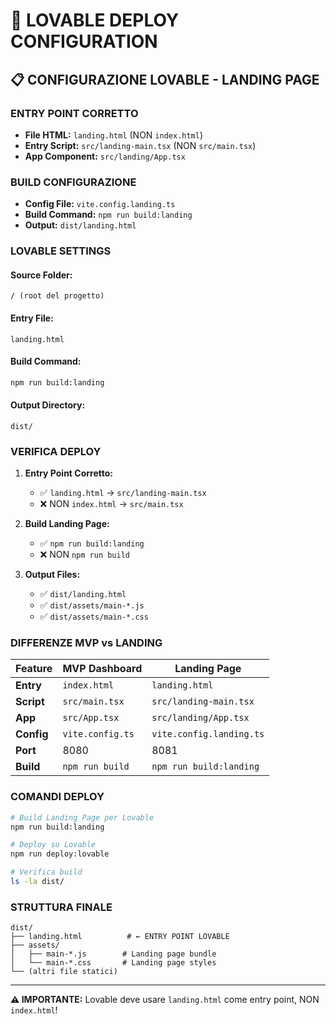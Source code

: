 # 🚀 LOVABLE DEPLOY CONFIGURATION

## 📋 CONFIGURAZIONE LOVABLE - LANDING PAGE

### **ENTRY POINT CORRETTO**
- **File HTML:** `landing.html` (NON `index.html`)
- **Entry Script:** `src/landing-main.tsx` (NON `src/main.tsx`)
- **App Component:** `src/landing/App.tsx`

### **BUILD CONFIGURAZIONE**
- **Config File:** `vite.config.landing.ts`
- **Build Command:** `npm run build:landing`
- **Output:** `dist/landing.html`

### **LOVABLE SETTINGS**

#### **Source Folder:**
```
/ (root del progetto)
```

#### **Entry File:**
```
landing.html
```

#### **Build Command:**
```bash
npm run build:landing
```

#### **Output Directory:**
```
dist/
```

### **VERIFICA DEPLOY**

1. **Entry Point Corretto:**
   - ✅ `landing.html` → `src/landing-main.tsx`
   - ❌ NON `index.html` → `src/main.tsx`

2. **Build Landing Page:**
   - ✅ `npm run build:landing`
   - ❌ NON `npm run build`

3. **Output Files:**
   - ✅ `dist/landing.html`
   - ✅ `dist/assets/main-*.js`
   - ✅ `dist/assets/main-*.css`

### **DIFFERENZE MVP vs LANDING**

| Feature | MVP Dashboard | Landing Page |
|---------|---------------|--------------|
| **Entry** | `index.html` | `landing.html` |
| **Script** | `src/main.tsx` | `src/landing-main.tsx` |
| **App** | `src/App.tsx` | `src/landing/App.tsx` |
| **Config** | `vite.config.ts` | `vite.config.landing.ts` |
| **Port** | 8080 | 8081 |
| **Build** | `npm run build` | `npm run build:landing` |

### **COMANDI DEPLOY**

```bash
# Build Landing Page per Lovable
npm run build:landing

# Deploy su Lovable
npm run deploy:lovable

# Verifica build
ls -la dist/
```

### **STRUTTURA FINALE**

```
dist/
├── landing.html          # ← ENTRY POINT LOVABLE
├── assets/
│   ├── main-*.js        # Landing page bundle
│   └── main-*.css       # Landing page styles
└── (altri file statici)
```

---

**⚠️ IMPORTANTE:** Lovable deve usare `landing.html` come entry point, NON `index.html`! 